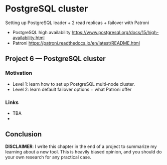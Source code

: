 # PostgreSQL cluster

Setting up PostgreSQL leader + 2 read replicas + failover with Patroni

- PostgreSQL high availability https://www.postgresql.org/docs/15/high-availability.html
- Patroni https://patroni.readthedocs.io/en/latest/README.html 

## Project 6 — PostgreSQL cluster 

### Motivation

- Level 1: learn how to set up PostgreSQL multi-node cluster.
- Level 2: learn default failover options + what Patroni offer

### Links

- TBA
- 
## Conclusion

**DISCLAIMER**: I write this chapter in the end of a project to summarize my learning about a new tool. This is heavily
biased opinion, and you should do your own research for any practical case.
